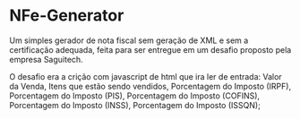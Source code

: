 # NFe-Generator
Um simples gerador de nota fiscal sem geração de XML e sem a certificação adequada, feita para ser entregue em um desafio proposto pela empresa Saguitech.

O desafio era a crição com javascript de html que ira ler de entrada: Valor da Venda, Itens que estão sendo vendidos, Porcentagem do Imposto (IRPF), Porcentagem do Imposto (PIS), Porcentagem do Imposto (COFINS), Porcentagem do Imposto (INSS), Porcentagem do Imposto (ISSQN);
